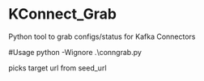 # KConnect_Grab
Python tool to grab configs/status for Kafka Connectors

#Usage
python -Wignore .\conngrab.py

picks target url from seed_url
